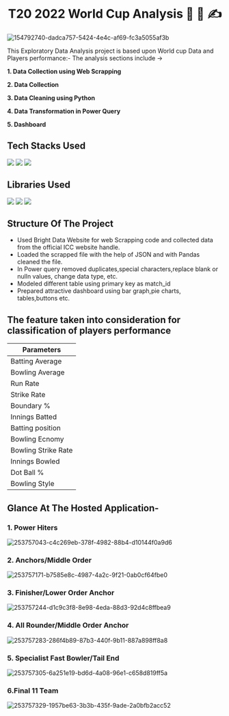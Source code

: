 <h1 align="center">
           T20 2022 World Cup Analysis 💬 📝 ✍️
</h1>


![154792740-dadca757-5424-4e4c-af69-fc3a5055af3b](https://github.com/user-attachments/assets/aafd48bf-e261-417b-b07c-93261d892c3c)

This Exploratory Data Analysis project is based upon World cup Data and Players performance:- 
The analysis sections include ->

**1. Data Collection using Web Scrapping**

**2. Data Collection**

**3. Data Cleaning using Python**

**4. Data Transformation in Power Query**

**5. Dashboard**

## Tech Stacks Used

<img src="https://img.shields.io/badge/python%20-%2314354C.svg?&style=for-the-badge&logo=python&logoColor=white"/> <img src="https://img.shields.io/badge/Power BI%20-%2314354C.svg?&style=for-the-badge&logo=powerBI&logoColor=white"/>  <img src="https://img.shields.io/badge/Jupyter%20-%2314354C.svg?&style=for-the-badge&logo=jupyter&logoColor=white"/>




## Libraries Used

<img src="https://img.shields.io/badge/numpy%20-%2314354C.svg?&style=for-the-badge&logo=numpy&logoColor=white"/> <img src="https://img.shields.io/badge/pandas%20-%2314354C.svg?&style=for-the-badge&logo=pandas&logoColor=white"/> <img src="https://img.shields.io/badge/JSON%20-%2314354C.svg?&style=for-the-badge&logo=json&logoColor=white"/>

## Structure Of The Project

- Used Bright Data Website for web Scrapping code and collected data from the official ICC website handle.
- Loaded the scrapped file with the help of JSON and with Pandas cleaned the file.
- In Power query removed duplicates,special characters,replace blank or nulln values, change data type, etc.
- Modeled different table using primary key as match_id
- Prepared attractive dashboard using bar graph,pie charts, tables,buttons etc.

## The feature taken into consideration for classification of players performance

| Parameters| 
| - |
| Batting Average |
| Bowling Average |
| Run Rate | 
| Strike Rate| 
| Boundary % | 
| Innings Batted |
| Batting position | 
| Bowling Ecnomy|
| Bowling Strike Rate|
| Innings Bowled |
| Dot Ball % |
| Bowling Style | 

## Glance At The Hosted Application- 

### 1. Power Hiters
![253757043-c4c269eb-378f-4982-88b4-d10144f0a9d6](https://github.com/user-attachments/assets/3b19efaf-ba15-4cc4-af00-a89ec5d97a74)


### 2. Anchors/Middle Order
![253757171-b7585e8c-4987-4a2c-9f21-0ab0cf64fbe0](https://github.com/user-attachments/assets/929f6dc1-77a8-49ac-83ce-d7b54475afeb)


### 3. Finisher/Lower Order Anchor
![253757244-d1c9c3f8-8e98-4eda-88d3-92d4c8ffbea9](https://github.com/user-attachments/assets/85dcbf54-cfcf-4b7e-b1ef-40edb226195a)



### 4. All Rounder/Middle Order Anchor
![253757283-286f4b89-87b3-440f-9b11-887a898ff8a8](https://github.com/user-attachments/assets/1b18591b-efbc-4bc1-a728-eb28fd805a11)



### 5. Specialist Fast Bowler/Tail End
![253757305-6a251e19-bd6d-4a08-96e1-c658d819ff5a](https://github.com/user-attachments/assets/f45b7f2f-8e7d-4580-9ef8-57337f1274f3)



### 6.Final 11 Team
![253757329-1957be63-3b3b-435f-9ade-2a0bfb2acc52](https://github.com/user-attachments/assets/3e7510b7-0f36-4873-be41-ce07f5615e54)



